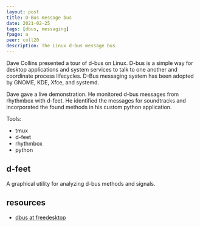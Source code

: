 ```yaml
---
layout: post
title: D-Bus message bus
date: 2021-02-25
tags: [dbus, messaging]
fpage: a
peer: coll20
description: The Linux d-bus message bus
---
```

Dave Collins presented a tour of d-bus on Linux. D-bus is a simple way for desktop applications and system services to talk to one another and coordinate process lifecycles. D-Bus messaging system has been adopted by GNOME, KDE, Xfce, and systemd.

Dave gave a live demonstration. He monitored d-bus messages from rhythmbox with d-feet. He identified the messages for soundtracks and incorporated the found methods in his custom python application.

Tools:

* tmux
* d-feet
* rhythmbox
* python

## d-feet

A graphical utility for analyzing d-bus methods and signals.

## resources

* [dbus at freedesktop](https://dbus.freedesktop.org/doc/)

